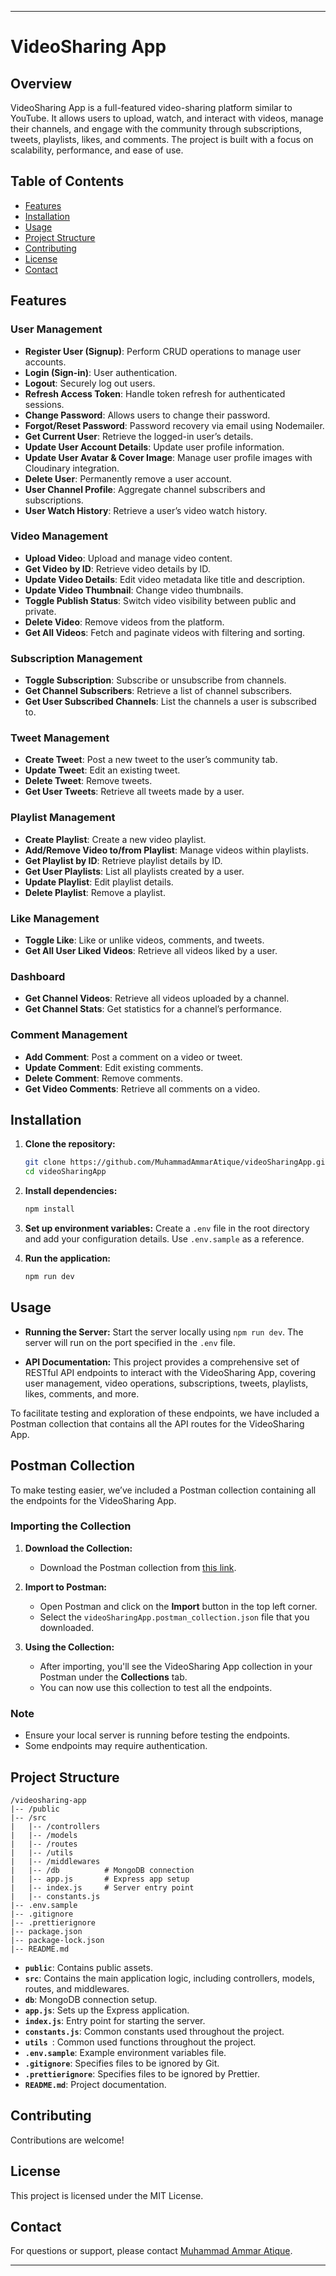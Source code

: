 
---

# VideoSharing App

## Overview

VideoSharing App is a full-featured video-sharing platform similar to YouTube. It allows users to upload, watch, and interact with videos, manage their channels, and engage with the community through subscriptions, tweets, playlists, likes, and comments. The project is built with a focus on scalability, performance, and ease of use.

## Table of Contents

- [Features](#features)
- [Installation](#installation)
- [Usage](#usage)
- [Project Structure](#project-structure)
- [Contributing](#contributing)
- [License](#license)
- [Contact](#contact)

## Features

### User Management
- **Register User (Signup)**: Perform CRUD operations to manage user accounts.
- **Login (Sign-in)**: User authentication.
- **Logout**: Securely log out users.
- **Refresh Access Token**: Handle token refresh for authenticated sessions.
- **Change Password**: Allows users to change their password.
- **Forgot/Reset Password**: Password recovery via email using Nodemailer.
- **Get Current User**: Retrieve the logged-in user’s details.
- **Update User Account Details**: Update user profile information.
- **Update User Avatar & Cover Image**: Manage user profile images with Cloudinary integration.
- **Delete User**: Permanently remove a user account.
- **User Channel Profile**: Aggregate channel subscribers and subscriptions.
- **User Watch History**: Retrieve a user’s video watch history.

### Video Management
- **Upload Video**: Upload and manage video content.
- **Get Video by ID**: Retrieve video details by ID.
- **Update Video Details**: Edit video metadata like title and description.
- **Update Video Thumbnail**: Change video thumbnails.
- **Toggle Publish Status**: Switch video visibility between public and private.
- **Delete Video**: Remove videos from the platform.
- **Get All Videos**: Fetch and paginate videos with filtering and sorting.

### Subscription Management
- **Toggle Subscription**: Subscribe or unsubscribe from channels.
- **Get Channel Subscribers**: Retrieve a list of channel subscribers.
- **Get User Subscribed Channels**: List the channels a user is subscribed to.

### Tweet Management
- **Create Tweet**: Post a new tweet to the user’s community tab.
- **Update Tweet**: Edit an existing tweet.
- **Delete Tweet**: Remove tweets.
- **Get User Tweets**: Retrieve all tweets made by a user.

### Playlist Management
- **Create Playlist**: Create a new video playlist.
- **Add/Remove Video to/from Playlist**: Manage videos within playlists.
- **Get Playlist by ID**: Retrieve playlist details by ID.
- **Get User Playlists**: List all playlists created by a user.
- **Update Playlist**: Edit playlist details.
- **Delete Playlist**: Remove a playlist.

### Like Management
- **Toggle Like**: Like or unlike videos, comments, and tweets.
- **Get All User Liked Videos**: Retrieve all videos liked by a user.

### Dashboard
- **Get Channel Videos**: Retrieve all videos uploaded by a channel.
- **Get Channel Stats**: Get statistics for a channel’s performance.

### Comment Management
- **Add Comment**: Post a comment on a video or tweet.
- **Update Comment**: Edit existing comments.
- **Delete Comment**: Remove comments.
- **Get Video Comments**: Retrieve all comments on a video.

## Installation

1. **Clone the repository:**
   ```bash
   git clone https://github.com/MuhammadAmmarAtique/videoSharingApp.git
   cd videoSharingApp
   ```

2. **Install dependencies:**
   ```bash
   npm install
   ```

3. **Set up environment variables:**
   Create a `.env` file in the root directory and add your configuration details. Use `.env.sample` as a reference.

4. **Run the application:**
   ```bash
   npm run dev
   ```

## Usage

- **Running the Server:**
  Start the server locally using `npm run dev`. The server will run on the port specified in the `.env` file.

- **API Documentation:**
This project provides a comprehensive set of RESTful API endpoints to interact with the VideoSharing App, covering user management, video operations, subscriptions, tweets, playlists, likes, comments, and more.

To facilitate testing and exploration of these endpoints, we have included a Postman collection that contains all the API routes for the VideoSharing App.

## Postman Collection

To make testing easier, we’ve included a Postman collection containing all the endpoints for the VideoSharing App.

### Importing the Collection

1. **Download the Collection:**
   - Download the Postman collection from [this link](./postman/videoSharingApp.postman_collection.json).

2. **Import to Postman:**
   - Open Postman and click on the **Import** button in the top left corner.
   - Select the `videoSharingApp.postman_collection.json` file that you downloaded.

3. **Using the Collection:**
   - After importing, you'll see the VideoSharing App collection in your Postman under the **Collections** tab.
   - You can now use this collection to test all the endpoints. 

### Note

- Ensure your local server is running before testing the endpoints.
- Some endpoints may require authentication.


## Project Structure

```plaintext
/videosharing-app
|-- /public
|-- /src
|   |-- /controllers
|   |-- /models
|   |-- /routes
|   |-- /utils
|   |-- /middlewares
|   |-- /db          # MongoDB connection
|   |-- app.js       # Express app setup
|   |-- index.js     # Server entry point
|   |-- constants.js
|-- .env.sample
|-- .gitignore
|-- .prettierignore
|-- package.json
|-- package-lock.json
|-- README.md
```

- **`public`**: Contains public assets.
- **`src`**: Contains the main application logic, including controllers, models, routes, and middlewares.
- **`db`**: MongoDB connection setup.
- **`app.js`**: Sets up the Express application.
- **`index.js`**: Entry point for starting the server.
- **`constants.js`**: Common constants used throughout the project.
- **`utils `**: Common used functions throughout the project.
- **`.env.sample`**: Example environment variables file.
- **`.gitignore`**: Specifies files to be ignored by Git.
- **`.prettierignore`**: Specifies files to be ignored by Prettier.
- **`README.md`**: Project documentation.

## Contributing

Contributions are welcome! 

## License

This project is licensed under the MIT License.

## Contact

For questions or support, please contact [Muhammad Ammar Atique](mailto:muhammadammaratique@gmail.com).

---


